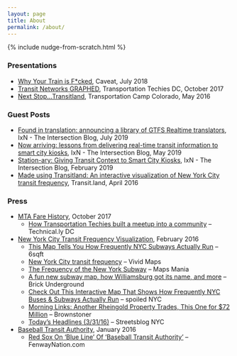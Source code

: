 ```yaml
---
layout: page
title: About
permalink: /about/
---
```


{% include nudge-from-scratch.html %}

### Presentations

- [Why Your Train is F*cked](https://www.eventbrite.com/e/why-your-train-is-fcked-a-lovehate-show-about-the-history-of-the-mta-tickets-47566159664#), Caveat, July 2018
- [Transit Networks GRAPHED](/blog/2017/10/hello-transportation-techies/), Transportation Techies DC, October 2017
- [Next Stop...Transitland](/blog/2016/05/next-stop-transitland-a-transportationcamp-colorado-presentation/), Transportation Camp Colorado, May 2016

### Guest Posts

- [Found in translation: announcing a library of GTFS Realtime translators](https://ixn.intersection.com/found-in-translation-announcing-a-library-of-gtfs-realtime-translators-1d196857dded), IxN - The Intersection Blog, July 2019
- [Now arriving: lessons from delivering real-time transit information to smart city kiosks](https://ixn.intersection.com/now-arriving-lessons-from-delivering-real-time-transit-information-to-smart-city-kiosks-c163ea9f61fe), IxN - The Intersection Blog, May 2019
- [Station-ary: Giving Transit Context to Smart City Kiosks](https://ixn.intersection.com/station-ary-giving-transit-context-to-smart-city-kiosks-3a357c1098ab), IxN - The Intersection Blog, February 2019
- [Made using Transitland: An interactive visualization of New York City transit frequency](https://transit.land/news/2016/04/04/nyc-frequency.html), Transit.land, April 2016

### Press

- [MTA Fare History](/blog/2017/10/alls-fare-diving-into-mta-fares/), October 2017 
   - [How Transportation Techies built a meetup into a community](https://technical.ly/dc/2017/11/08/transportation-techies-michael-schade/) &#8211; Technical.ly DC
- [New York City Transit Frequency Visualization](/blog/2016/02/new-york-city-transit-frequency-visualization/), February 2016
   - [This Map Tells You How Frequently NYC Subways Actually Run](http://www.6sqft.com/this-map-tells-you-how-frequently-nyc-subways-and-buses-run/) &#8211; 6sqft
   - [New York City transit frequency](http://www.vividmaps.com/2016/04/new-york-city-transit-frequency.html) &#8211; Vivid Maps
   - [The Frequency of the New York Subway](http://googlemapsmania.blogspot.com/2016/04/the-frequency-of-new-york-subway.html) &#8211; Maps Mania
   - [A fun new subway map, how Williamsburg got its name, and more](http://www.brickunderground.com/streetnoise_4_8_16) &#8211; Brick Underground
   - [Check Out This Interactive Map That Shows How Frequently NYC Buses & Subways Actually Run](http://spoilednyc.com/map-buses-subway-frequently-run-new-york/) &#8211; spoiled NYC
   - [Morning Links: Another Rheingold Property Trades, This One for $72 Million](http://www.brownstoner.com/brooklyn-life/morning-links-another-rheingold-property-trades-one-72-million/) &#8211; Brownstoner
   - [Today&#8217;s Headlines (3/31/16)](http://www.streetsblog.org/2016/03/31/todays-headlines-2350/) &#8211; Streetsblog NYC
- [Baseball Transit Authority](/blog/2016/01/baseball-transit-authority-well-wave-you-home/), January 2016
   - [Red Sox On &#8216;Blue Line&#8217; Of &#8216;Baseball Transit Authority&#8217;](http://www.fenwaynation.com/2016/01/red-sox-on-blue-line-of-baseball.html) &#8211; FenwayNation.com
